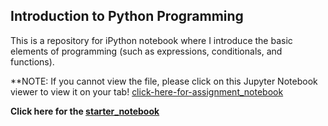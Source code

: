 ## Introduction to Python Programming 

This is a repository for iPython notebook where I introduce the basic elements of programming (such as expressions, conditionals, and functions). 

**NOTE: If you cannot view the file, please click on this Jupyter Notebook viewer to view it on your tab! [click-here-for-assignment_notebook](https://nbviewer.jupyter.org/github/williamxnguyen/lecture-notebooks/blob/master/Python%20Programming%20/starter_notebook.ipynb)

**Click here for the [starter_notebook](https://nbviewer.jupyter.org/github/williamxnguyen/lecture-notebooks/blob/master/Python%20Programming%20/starter_notebook.ipynb)**

